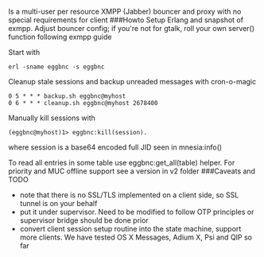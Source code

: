 Is a multi-user per resource XMPP (Jabber) bouncer and proxy with no special requirements for client
###Howto
Setup Erlang and snapshot of exmpp. Adjust bouncer config; if you're not for gtalk, roll your own server() function following exmpp guide

Start with
```
erl -sname eggbnc -s eggbnc
```
Cleanup stale sessions and backup unreaded messages with cron-o-magic
```
0 5 * * * backup.sh eggbnc@myhost
0 6 * * * cleanup.sh eggbnc@myhost 2678400
```
Manually kill sessions with
```
(eggbnc@myhost)1> eggbnc:kill(session).
```
where session is a base64 encoded full JID seen in mnesia:info()

To read all entries in some table use eggbnc:get_all(table) helper. For priority and MUC offline support see a version in v2 folder
###Caveats and TODO
- note that there is no SSL/TLS implemented on a client side, so SSL tunnel is on your behalf
- put it under supervisor. Need to be modified to follow OTP principles or supervisor bridge should be done prior
- convert client session setup routine into the state machine, support more clients. We have tested OS X Messages, Adium X, Psi and QIP so far
